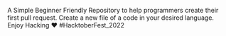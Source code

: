 A Simple Beginner Friendly Repository to help programmers create their first pull request.
Create a new file of a code in your desired language.
Enjoy Hacking ♥
#HacktoberFest_2022
